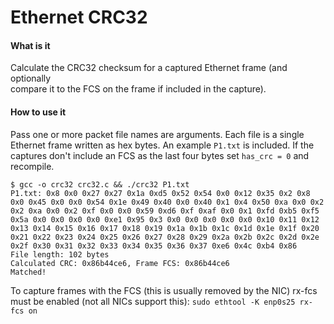 # Ethernet CRC32


#### What is it


Calculate the CRC32 checksum for a captured Ethernet frame (and optionally  
compare it to the FCS on the frame if included in the capture).


#### How to use it

Pass one or more packet file names are arguments. Each file is a single  
Ethernet frame written as hex bytes. An example `P1.txt` is included. If the  
captures don't include an FCS as the last four bytes set `has_crc = 0` and  
recompile.

```
$ gcc -o crc32 crc32.c && ./crc32 P1.txt 
P1.txt: 0x8 0x0 0x27 0x27 0x1a 0xd5 0x52 0x54 0x0 0x12 0x35 0x2 0x8 0x0 0x45 0x0 0x0 0x54 0x1e 0x49 0x40 0x0 0x40 0x1 0x4 0x50 0xa 0x0 0x2 0x2 0xa 0x0 0x2 0xf 0x0 0x0 0x59 0xd6 0xf 0xaf 0x0 0x1 0xfd 0xb5 0xf5 0x5a 0x0 0x0 0x0 0x0 0xe1 0x95 0x3 0x0 0x0 0x0 0x0 0x0 0x10 0x11 0x12 0x13 0x14 0x15 0x16 0x17 0x18 0x19 0x1a 0x1b 0x1c 0x1d 0x1e 0x1f 0x20 0x21 0x22 0x23 0x24 0x25 0x26 0x27 0x28 0x29 0x2a 0x2b 0x2c 0x2d 0x2e 0x2f 0x30 0x31 0x32 0x33 0x34 0x35 0x36 0x37 0xe6 0x4c 0xb4 0x86 
File length: 102 bytes
Calculated CRC: 0x86b44ce6, Frame FCS: 0x86b44ce6
Matched!
```
To capture frames with the FCS (this is usually removed by the NIC) rx-fcs  
must be enabled (not all NICs support this):
`sudo ethtool -K enp0s25 rx-fcs on`  
